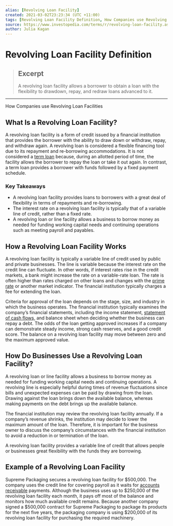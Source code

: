```yaml
---
alias: [Revolving Loan Facility]
created: 2021-03-02T23:23:34 (UTC +11:00)
tags: [Revolving Loan Facility Definition, How Companies use Revolving Loan Facilities]
source: https://www.investopedia.com/terms/r/revolving-loan-facility.asp
author: Julia Kagan
---
```


# Revolving Loan Facility Definition

> ## Excerpt
> A revolving loan facility allows a borrower to obtain a loan with the flexibility to drawdown, repay, and redraw loans advanced to it.

---

How Companies use Revolving Loan Facilities
## What Is a Revolving Loan Facility?

A revolving loan facility is a form of credit issued by a financial institution that provides the borrower with the ability to draw down or withdraw, repay, and withdraw again. A revolving loan is considered a flexible financing tool due to its repayment and re-borrowing accommodations. It is not considered a [term loan](https://www.investopedia.com/terms/t/termloan.asp) because, during an allotted period of time, the facility allows the borrower to repay the loan or take it out again. In contrast, a term loan provides a borrower with funds followed by a fixed payment schedule.

### Key Takeaways

-   A revolving loan facility provides loans to borrowers with a great deal of flexibility in terms of repayments and re-borrowing.
-   The interest rate on a revolving loan facility is typically that of a variable line of credit, rather than a fixed rate.
-   A revolving loan or line facility allows a business to borrow money as needed for funding working capital needs and continuing operations such as meeting payroll and payables.

## How a Revolving Loan Facility Works

A revolving loan facility is typically a variable line of credit used by public and private businesses. The line is variable because the interest rate on the credit line can fluctuate. In other words, if interest rates rise in the credit markets, a bank might increase the rate on a variable-rate loan. The rate is often higher than rates charged on other loans and changes with the [prime rate](https://www.investopedia.com/terms/p/primerate.asp) or another market indicator. The financial institution typically charges a fee for extending the loan.

Criteria for approval of the loan depends on the stage, size, and industry in which the business operates. The financial institution typically examines the company’s financial statements, including the income statement, [statement of cash flows,](https://www.investopedia.com/terms/c/cashflowstatement.asp) and balance sheet when deciding whether the business can repay a debt. The odds of the loan getting approved increases if a company can demonstrate steady income, strong cash reserves, and a good credit score. The balance on a revolving loan facility may move between zero and the maximum approved value.

## How Do Businesses Use a Revolving Loan Facility?

A revolving loan or line facility allows a business to borrow money as needed for funding working capital needs and continuing operations. A revolving line is especially helpful during times of revenue fluctuations since bills and unexpected expenses can be paid by drawing from the loan. Drawing against the loan brings down the available balance, whereas making payments on the debt brings up the available balance.

The financial institution may review the revolving loan facility annually. If a company’s revenue shrinks, the institution may decide to lower the maximum amount of the loan. Therefore, it is important for the business owner to discuss the company’s circumstances with the financial institution to avoid a reduction in or termination of the loan.

A revolving loan facility provides a variable line of credit that allows people or businesses great flexibility with the funds they are borrowing.

## Example of a Revolving Loan Facility

Supreme Packaging secures a revolving loan facility for $500,000. The company uses the credit line for covering payroll as it waits for [accounts receivable](https://www.investopedia.com/terms/a/accountsreceivable.asp) payments. Although the business uses up to $250,000 of the revolving loan facility each month, it pays off most of the balance and monitors how much available credit remains. Because another company signed a $500,000 contract for Supreme Packaging to package its products for the next five years, the packaging company is using $200,000 of its revolving loan facility for purchasing the required machinery.
